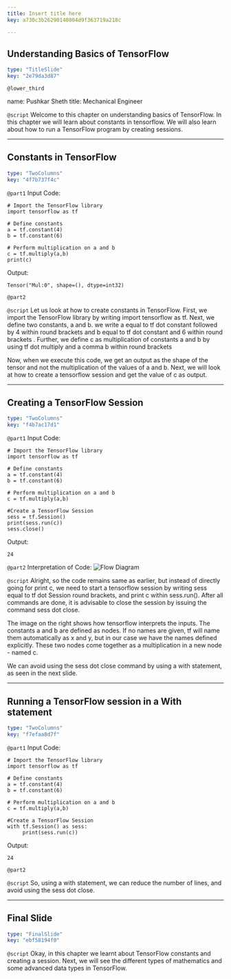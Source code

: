 ```yaml
---
title: Insert title here
key: a730c3b26290140804d9f363719a218c

---
```

## Understanding Basics of TensorFlow

```yaml
type: "TitleSlide"
key: "2e79da3d87"
```

`@lower_third`

name: Pushkar Sheth
title: Mechanical Engineer


`@script`
Welcome to this chapter on understanding basics of TensorFlow. In this chapter we will learn about constants in tensorflow. We will also learn about how to run a TensorFlow program by creating sessions.


---
## Constants in TensorFlow

```yaml
type: "TwoColumns"
key: "4f7b737f4c"
```

`@part1`
Input Code:
```
# Import the TensorFlow library
import tensorflow as tf

# Define constants
a = tf.constant(4)
b = tf.constant(6)

# Perform multiplication on a and b
c = tf.multiply(a,b)
print(c)
```



Output:
```
Tensor("Mul:0", shape=(), dtype=int32)
```


`@part2`



`@script`
Let us look at how to create constants in TensorFlow.
First, we import the TensorFlow library by writing import tensorflow as tf.
Next, we  define two constants, a and b. we write a equal to tf dot constant followed by 4 within round brackets
and b equal to tf dot constant and 6 within round brackets
.
Further, we define c as multiplication of constants a and b by using tf dot multiply and a comma b within round brackets

Now, when we execute this code, we get an output as the shape of the tensor and not the multiplication of the values of a and b.
Next, we will look at how to create a tensorflow session and get the value of c as output.


---
## Creating a TensorFlow Session

```yaml
type: "TwoColumns"
key: "f4b7ac17d1"
```

`@part1`
Input Code:
```
# Import the TensorFlow library
import tensorflow as tf

# Define constants
a = tf.constant(4)
b = tf.constant(6)

# Perform multiplication on a and b
c = tf.multiply(a,b)

#Create a TensorFlow Session
sess = tf.Session()
print(sess.run(c))
sess.close()
```

Output:
```
24
```


`@part2`
Interpretation of Code:
![Flow Diagram](https://assets.datacamp.com/production/repositories/3605/datasets/52a4493db49457dd668c825909cc5ae41f74e02f/flowdiag1.png)


`@script`
Alright, so the code remains same as earlier, but instead of directly going for print c, we need to start a tensorflow session by writing sess equal to tf dot Session round brackets, and print c within sess.run().
After all commands are done, it is advisable to close the session by issuing the command sess dot close.

The image on the right shows how tensorflow interprets the inputs. The constants a and b are defined as nodes. If no names are given, tf will name them automatically as x and y, but in our case we have the names defined explicitly.
These two nodes come together as a multiplication in a new node - named c.


 We can avoid using the sess dot close command by using a with statement, as seen in the next slide.


---
## Running a TensorFlow session in a With statement

```yaml
type: "TwoColumns"
key: "f7efaa8d7f"
```

`@part1`
Input Code:
```
# Import the TensorFlow library
import tensorflow as tf

# Define constants
a = tf.constant(4)
b = tf.constant(6)

# Perform multiplication on a and b
c = tf.multiply(a,b)

#Create a TensorFlow Session
with tf.Session() as sess:
     print(sess.run(c))
```

Output:
```
24
```


`@part2`



`@script`
So, using a with statement, we can reduce the number of lines, and avoid using the sess dot close.


---
## Final Slide

```yaml
type: "FinalSlide"
key: "ebf58194f0"
```

`@script`
Okay, in this chapter we learnt about TensorFlow constants and creating a session. Next, we will see the different types of mathematics and some advanced data types in TensorFlow.

